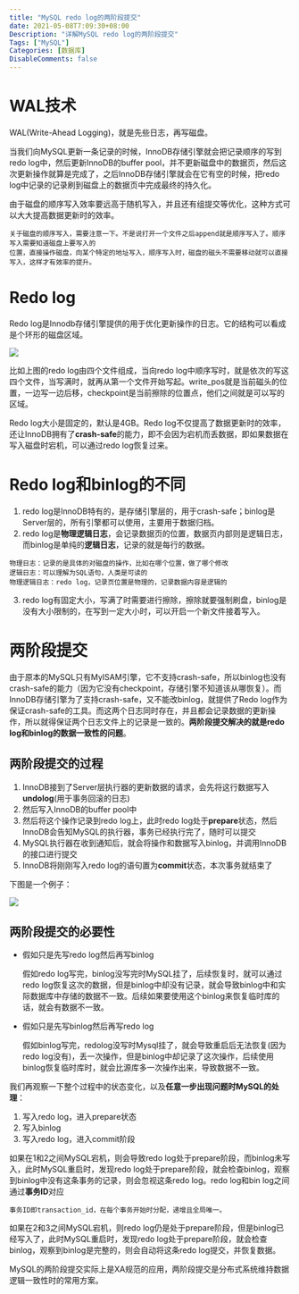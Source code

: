 ```yaml
---
title: "MySQL redo log的两阶段提交"
date: 2021-05-08T7:09:30+08:00
Description: "详解MySQL redo log的两阶段提交"
Tags: ["MySQL"]
Categories: [数据库]
DisableComments: false
---
```


# WAL技术

WAL(Write-Ahead Logging)，就是先些日志，再写磁盘。

当我们向MySQL更新一条记录的时候，InnoDB存储引擎就会把记录顺序的写到redo log中，然后更新InnoDB的buffer  pool，并不更新磁盘中的数据页，然后这次更新操作就算是完成了，之后InnoDB存储引擎就会在它有空的时候，把redo log中记录的记录刷到磁盘上的数据页中完成最终的持久化。

由于磁盘的顺序写入效率要远高于随机写入，并且还有组提交等优化，这种方式可以大大提高数据更新时的效率。

```
关于磁盘的顺序写入，需要注意一下。不是说打开一个文件之后append就是顺序写入了。顺序写入需要知道磁盘上要写入的
位置，直接操作磁盘，向某个特定的地址写入，顺序写入时，磁盘的磁头不需要移动就可以直接写入，这样才有效率的提升。
```



# Redo log

Redo log是Innodb存储引擎提供的用于优化更新操作的日志。它的结构可以看成是个环形的磁盘区域。

![](/images/wal/redolog.png)

比如上图的redo log由四个文件组成，当向redo log中顺序写时，就是依次的写这四个文件，当写满时，就再从第一个文件开始写起。write_pos就是当前磁头的位置，一边写一边后移，checkpoint是当前擦除的位置点，他们之间就是可以写的区域。

Redo log大小是固定的，默认是4GB。Redo log不仅提高了数据更新时的效率，还让InnoDB拥有了**crash-safe**的能力，即不会因为宕机而丢数据，即如果数据在写入磁盘时宕机，可以通过redo log恢复过来。

# Redo log和binlog的不同

1. redo log是InnoDB特有的，是存储引擎层的，用于crash-safe；binlog是Server层的，所有引擎都可以使用，主要用于数据归档。
2. redo log是**物理逻辑日志**，会记录数据页的位置，数据页内部则是逻辑日志，而binlog是单纯的**逻辑日志**，记录的就是每行的数据。

```
物理日志：记录的是具体的对磁盘的操作，比如在哪个位置，做了哪个修改
逻辑日志：可以理解为SQL语句，人类是可读的
物理逻辑日志：redo log，记录页位置是物理的，记录数据内容是逻辑的
```

3. redo log有固定大小，写满了时需要进行擦除，擦除就要强制刷盘，binlog是没有大小限制的，在写到一定大小时，可以开启一个新文件接着写入。

# 两阶段提交

由于原本的MySQL只有MyISAM引擎，它不支持crash-safe，所以binlog也没有crash-safe的能力（因为它没有checkpoint，存储引擎不知道该从哪恢复）。而InnoDB存储引擎为了支持crash-safe，又不能改binlog，就提供了Redo log作为保证crash-safe的工具。而这两个日志同时存在，并且都会记录数据的更新操作，所以就得保证两个日志文件上的记录是一致的。**两阶段提交解决的就是redo log和binlog的数据一致性的问题**。

## 两阶段提交的过程

1. InnoDB接到了Server层执行器的更新数据的请求，会先将这行数据写入**undolog**(用于事务回滚的日志)
2. 然后写入InnoDB的buffer pool中
3. 然后将这个操作记录到redo log上，此时redo log处于**prepare**状态，然后InnoDB会告知MySQL的执行器，事务已经执行完了，随时可以提交
4. MySQL执行器在收到通知后，就会将操作和数据写入binlog，并调用InnoDB的接口进行提交
5. InnoDB将刚刚写入redo log的语句置为**commit**状态，本次事务就结束了

下图是一个例子：

![](/images/wal/double_commit.png)

## 两阶段提交的必要性

- 假如只是先写redo log然后再写binlog

  假如redo log写完，binlog没写完时MySQL挂了，后续恢复时，就可以通过redo log恢复这次的数据，但是binlog中却没有记录，就会导致binlog中和实际数据库中存储的数据不一致。后续如果要使用这个binlog来恢复临时库的话，就会有数据不一致。

- 假如只是先写binlog然后再写redo log

  假如binlog写完，redolog没写时Mysql挂了，就会导致重启后无法恢复(因为redo log没有)，丢一次操作，但是binlog中却记录了这次操作，后续使用binlog恢复临时库时，就会比源库多一次操作出来，导致数据不一致。

我们再观察一下整个过程中的状态变化，以及**任意一步出现问题时MySQL的处理**：

1. 写入redo log，进入prepare状态
2. 写入binlog
3. 写入redo log，进入commit阶段

如果在1和2之间MySQL宕机，则会导致redo log处于prepare阶段，而binlog未写入，此时MySQL重启时，发现redo log处于prepare阶段，就会检查binlog，观察到binlog中没有这条事务的记录，则会忽视这条redo log。redo log和bin log之间通过**事务ID**对应

```
事务ID即transaction_id，在每个事务开始时分配，递增且全局唯一。
```



如果在2和3之间MySQL宕机，则redo log仍是处于prepare阶段，但是binlog已经写入了，此时MySQL重启时，发现redo log处于prepare阶段，就会检查binlog，观察到binlog是完整的，则会自动将这条redo log提交，并恢复数据。

MySQL的两阶段提交实际上是XA规范的应用，两阶段提交是分布式系统维持数据逻辑一致性时的常用方案。